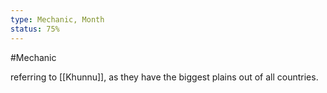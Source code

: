 ```yaml
---
type: Mechanic, Month
status: 75%
---
```


#Mechanic 

referring to [[Khunnu]], as they have the biggest plains out of all countries.